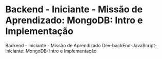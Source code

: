 # Backend - Iniciante - Missão de Aprendizado: MongoDB: Intro e Implementação
Backend - Iniciante - Missão de Aprendizado Dev-backEnd-JavaScript-iniciante: MongoDB: Intro e Implementação
